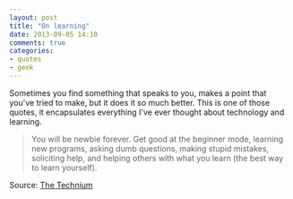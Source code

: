 ```yaml
---
layout: post
title: "On learning"
date: 2013-09-05 14:10
comments: true
categories: 
- quotes
- geek
---
```

Sometimes you find something that speaks to you, makes a point that you've tried to make, but it does it so much better. This is one of those quotes, it encapsulates everything I've ever thought about technology and learning.
>You will be newbie forever. Get good at the beginner mode, learning new programs, asking dumb questions, making stupid mistakes, soliciting help, and helping others with what you learn (the best way to learn yourself).  

Source: [The Technium](http://www.kk.org/thetechnium/archives/2011/04/techno_life_ski.php)
